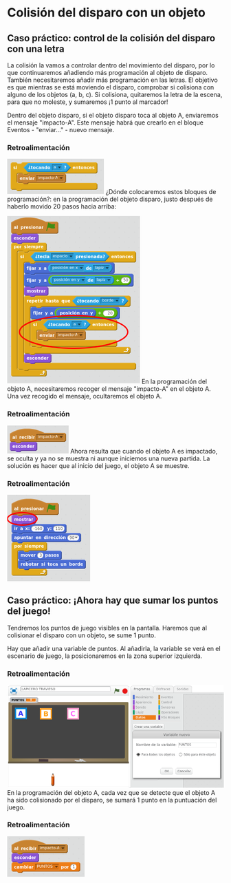 
# Colisión del disparo con un objeto

## Caso práctico: control de la colisión del disparo con una letra

La colisión la vamos a controlar dentro del movimiento del disparo, por lo que continuaremos añadiendo más programación al objeto de disparo. También necesitaremos añadir más programación en las letras. El objetivo es que mientras se está moviendo el disparo, comprobar si colisiona con alguno de los objetos (a, b, c). Si colisiona, quitaremos la letra de la escena, para que no moleste, y sumaremos ¡1 punto al marcador!

Dentro del objeto disparo, si el objeto disparo toca al objeto A, enviaremos el mensaje "impacto-A". Este mensaje habrá que crearlo en el bloque Eventos - "enviar..." - nuevo mensaje.



### Retroalimentación



![](img/Seleccion_027.png)
¿Dónde colocaremos estos bloques de programación?: en la programación del objeto disparo, justo después de haberlo movido 20 pasos hacia arriba:

![](img/Seleccion_028.png)
En la programación del objeto A, necesitaremos recoger el mensaje "impacto-A" en el objeto A. Una vez recogido el mensaje, ocultaremos el objeto A.



### Retroalimentación

![](img/Seleccion_029.png)
Ahora resulta que cuando el objeto A es impactado, se oculta y ya no se muestra ni aunque iniciemos una nueva partida. La solución es hacer que al inicio del juego, el objeto A se muestre.



### Retroalimentación

![](img/Seleccion_047.png)
## Caso práctico: ¡Ahora hay que sumar los puntos del juego!

Tendremos los puntos de juego visibles en la pantalla. Haremos que al colisionar el disparo con un objeto, se sume 1 punto. 

Hay que añadir una variable de puntos. Al añadirla, la variable se verá en el escenario de juego, la posicionaremos en la zona superior izquierda.



### Retroalimentación

![](img/Seleccion_041.png)
En la programación del objeto A, cada vez que se detecte que el objeto A ha sido colisionado por el disparo, se sumará 1 punto en la puntuación del juego.



### Retroalimentación

![](img/Seleccion_036.png)
